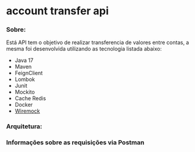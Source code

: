 # account transfer api

### Sobre:
Está API tem o objetivo de realizar transferencia de valores entre contas, a mesma foi desenvolvida utilizando as tecnologia listada abaixo:

* Java 17
* Maven
* FeignClient
* Lombok
* Junit
* Mockito
* Cache Redis
* Docker
* [Wiremock](https://wiremock.org/)

### Arquitetura:

### Informações sobre as requisições via Postman


